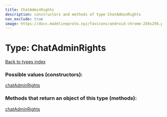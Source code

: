 ```yaml
---
title: ChatAdminRights
description: constructors and methods of type ChatAdminRights
nav_exclude: true
image: https://docs.madelineproto.xyz/favicons/android-chrome-256x256.png
---
```

# Type: ChatAdminRights
[Back to types index](index.md)



### Possible values (constructors):

[chatAdminRights](../constructors/chatAdminRights.md)  



### Methods that return an object of this type (methods):



[chatAdminRights](../constructors/chatAdminRights.md)  

